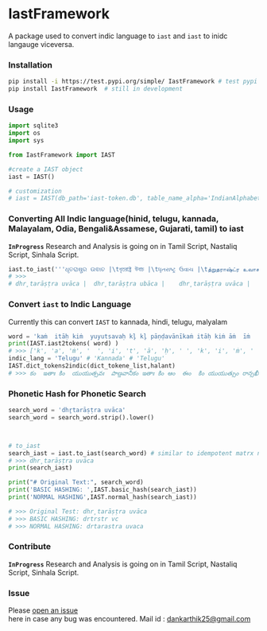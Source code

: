 # IastFramework
A package used to convert indic language to `iast` and `iast` to inidc langauge viceversa.

### Installation
```bash
pip install -i https://test.pypi.org/simple/ IastFramework # test pypi
pip install IastFramework  # still in development
```




### Usage
```python
import sqlite3
import os
import sys

from IastFramework import IAST

#create a IAST object
iast = IAST()

# customization
# iast = IAST(db_path='iast-token.db', table_name_alpha='IndianAlphabet',table_name_barakadi='Barakhadi')
```

### Converting All Indic language(hinid, telugu, kannada, Malayalam, Odia, Bengali&Assamese, Gujarati, tamil) to iast 
**`InProgress`** Research and Analysis is going on in  Tamil Script, Nastaliq Script, Sinhala Script.

```python
iast.to_iast('''ଧୃତରାଷ୍ଟ୍ର ଉଵାଚ |\tধৃতরাষ্ট্র উবাচ |\tધૃતરાષ્ટ્ર ઉવાચ |\tத்றுதராஷ்ட்ர உவாச |''')
# >>> 
# dhr̥tarāṣṭra uvāca |	dhr̥tarāṣṭra ubāca |	dhr̥tarāṣṭra uvāca |	ta்ṟutarāṣa்ṭa்ra uvāca |
```


### Convert `iast` to Indic Language 
Currently this can convert `IAST` to kannada, hindi, telugu, malyalam 

```python
word = 'kaṁ  itāḥ kiṁ  yuyutsavaḥ kl̥̄ kl̥ pāṇḍavānīkaṁ itāḥ kiṁ āṁ  īṁ   yuyutsuṁ  kiṁ rānsakhīṁstathā'
print(IAST.iast2tokens( word) )
# >>> ['k', 'a', 'ṁ', '  ', 'i', 't', 'ā', 'ḥ', ' ', 'k', 'i', 'ṁ', '  ', 'y', 'u', 'y', 'u', 't', 's', 'a', 'v', 'aḥ', ' ', 'k', 'l̥̄', ' ', 'k', 'l̥', ' ', 'p', 'ā', 'ṇ', 'ḍ', 'a', 'v', 'ā', 'n', 'ī', 'k', 'a', 'ṁ', ' ', 'i', 't', 'ā', 'ḥ', ' ', 'k', 'i', 'ṁ', ' ', 'ā', 'ṁ', '  ', 'ī', 'ṁ', '   ', 'y', 'u', 'y', 'u', 't', 's', 'u', 'ṁ', '  ', 'k', 'i', 'ṁ', ' ', 'r', 'ā', 'n', 's', 'a', 'kh', 'ī', 'ṁ', 's', 't', 'a', 'th', 'ā']
indic_lang = 'Telugu' # 'Kannada' # 'Telugu'
IAST.dict_tokens2indic(dict_tokene_list,halant)
# >>> కం  ఇతాః కిం  యుయుత్సవః  పాణ్డవానీకం ఇతాః కిం ఆం  ఈం  కిం యుయుత్సుం రాన్సఖీంస్తథా
```


### Phonetic Hash for Phonetic Search 
```python
search_word = 'dhr̥tarāṣṭra uvāca'
search_word = search_word.strip().lower()



# to_iast
search_iast = iast.to_iast(search_word) # similar to idempotent matrx no loss of info if ':' not present
# >>> dhr̥tarāṣṭra uvāca
print(search_iast)

print("# Original Text:", search_word)
print('BASIC HASHING: ',IAST.basic_hash(search_iast))
print('NORMAL HASHING',IAST.normal_hash(search_iast))

# >>> Original Test: dhr̥tarāṣṭra uvāca
# >>> BASIC HASHING: drtrstr vc
# >>> NORMAL HASHING: drtarastra uvaca

```




### Contribute
**`InProgress`** Research and Analysis is going on in  Tamil Script, Nastaliq Script, Sinhala Script.<br>



### Issue
Please [open an issue ](https://github.com/dankarthik25/IAST-Framework/issues "open an issue ")<br>
here in case any bug was encountered. 
Mail id : dankarthik25@gmail.com
